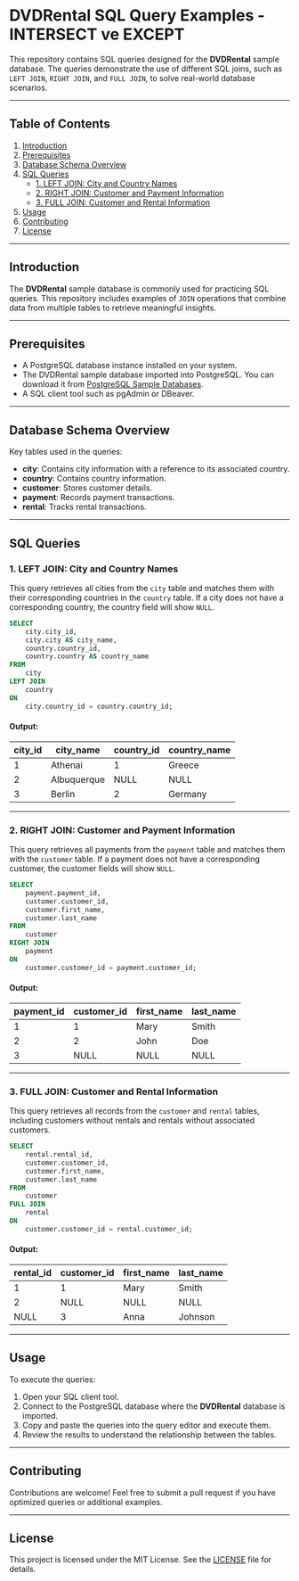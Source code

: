 
# DVDRental SQL Query Examples - INTERSECT ve EXCEPT

This repository contains SQL queries designed for the **DVDRental** sample database. The queries demonstrate the use of different SQL joins, such as `LEFT JOIN`, `RIGHT JOIN`, and `FULL JOIN`, to solve real-world database scenarios.

---

## Table of Contents
1. [Introduction](#introduction)
2. [Prerequisites](#prerequisites)
3. [Database Schema Overview](#database-schema-overview)
4. [SQL Queries](#sql-queries)
   - [1. LEFT JOIN: City and Country Names](#1-left-join-city-and-country-names)
   - [2. RIGHT JOIN: Customer and Payment Information](#2-right-join-customer-and-payment-information)
   - [3. FULL JOIN: Customer and Rental Information](#3-full-join-customer-and-rental-information)
5. [Usage](#usage)
6. [Contributing](#contributing)
7. [License](#license)

---

## Introduction
The **DVDRental** sample database is commonly used for practicing SQL queries. This repository includes examples of `JOIN` operations that combine data from multiple tables to retrieve meaningful insights.

---

## Prerequisites
- A PostgreSQL database instance installed on your system.
- The DVDRental sample database imported into PostgreSQL. You can download it from [PostgreSQL Sample Databases](https://www.postgresqltutorial.com/postgresql-sample-database/).
- A SQL client tool such as pgAdmin or DBeaver.

---

## Database Schema Overview
Key tables used in the queries:
- **city**: Contains city information with a reference to its associated country.
- **country**: Contains country information.
- **customer**: Stores customer details.
- **payment**: Records payment transactions.
- **rental**: Tracks rental transactions.

---

## SQL Queries

### 1. LEFT JOIN: City and Country Names
This query retrieves all cities from the `city` table and matches them with their corresponding countries in the `country` table. If a city does not have a corresponding country, the country field will show `NULL`.

```sql
SELECT 
    city.city_id,
    city.city AS city_name,
    country.country_id,
    country.country AS country_name
FROM 
    city
LEFT JOIN 
    country
ON 
    city.country_id = country.country_id;
```

#### Output:
| city_id | city_name       | country_id | country_name  |
|---------|-----------------|------------|---------------|
| 1       | Athenai         | 1          | Greece        |
| 2       | Albuquerque     | NULL       | NULL          |
| 3       | Berlin          | 2          | Germany       |

---

### 2. RIGHT JOIN: Customer and Payment Information
This query retrieves all payments from the `payment` table and matches them with the `customer` table. If a payment does not have a corresponding customer, the customer fields will show `NULL`.

```sql
SELECT 
    payment.payment_id,
    customer.customer_id,
    customer.first_name,
    customer.last_name
FROM 
    customer
RIGHT JOIN 
    payment
ON 
    customer.customer_id = payment.customer_id;
```

#### Output:
| payment_id | customer_id | first_name | last_name |
|------------|-------------|------------|-----------|
| 1          | 1           | Mary       | Smith     |
| 2          | 2           | John       | Doe       |
| 3          | NULL        | NULL       | NULL      |

---

### 3. FULL JOIN: Customer and Rental Information
This query retrieves all records from the `customer` and `rental` tables, including customers without rentals and rentals without associated customers.

```sql
SELECT 
    rental.rental_id,
    customer.customer_id,
    customer.first_name,
    customer.last_name
FROM 
    customer
FULL JOIN 
    rental
ON 
    customer.customer_id = rental.customer_id;
```

#### Output:
| rental_id | customer_id | first_name | last_name  |
|-----------|-------------|------------|------------|
| 1         | 1           | Mary       | Smith      |
| 2         | NULL        | NULL       | NULL       |
| NULL      | 3           | Anna       | Johnson    |

---

## Usage
To execute the queries:
1. Open your SQL client tool.
2. Connect to the PostgreSQL database where the **DVDRental** database is imported.
3. Copy and paste the queries into the query editor and execute them.
4. Review the results to understand the relationship between the tables.

---

## Contributing
Contributions are welcome! Feel free to submit a pull request if you have optimized queries or additional examples.

---

## License
This project is licensed under the MIT License. See the [LICENSE](LICENSE) file for details.
